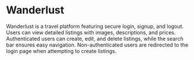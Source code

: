# Wanderlust

Wanderlust is a travel platform featuring secure login, signup, and logout. Users can view detailed listings with images, descriptions, and prices.
Authenticated users can create, edit, and delete listings, while the search bar ensures easy navigation. 
Non-authenticated users are redirected to the login page when attempting to create listings.
